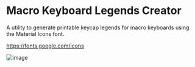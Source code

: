 # Macro Keyboard Legends Creator
 
A utility to generate printable keycap legends for macro keyboards using the Material Icons font.

https://fonts.google.com/icons

![image](https://github.com/ThermalAxis/Macro-Keyboard-Legends-Creator/assets/25871918/537ee09e-f741-42cf-b04d-95c76029d0e1)
